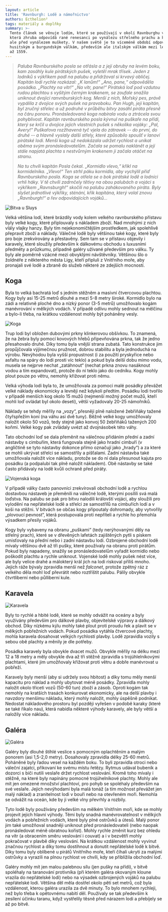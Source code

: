 ```yaml
---
layout: article
title: 'Ravnburgh: Lodě a námořnictvo'
authors: Ecthelion²
tags: materiály a doplňky
summary: >-
  Tento článek se věnuje lodím, které se používají v okolí Ravnburghu v době,
  která zhruba odpovídá rané renesanci po vynálezu střelného prachu a knihtisku,
  ale před vynálezem muškety. V našem světě je to víceméně období odpovídající
  husitským a burgundským válkám, především ale italským válkám mezi lety 1494
  až 1559.
---
```


> _Paluba Ravnburského posla se otřásla a z její obruby na levém boku, kam zasáhly kule pirátských pušek, vyletěl mrak třísek. Jeden z lodníků s výkřikem padl na palubu a přidržoval si krvavý obličej. Kapitán lodi rychle rozkázal: „K lanům!“ „Ano, pane,“ odpověděla posádka. „Plachty na vítr!“ „Na vítr, pane!“ Pirátská loď pod vzdutou rudou plachtou s vyšitým černým krakenem, se zoufale snažila uniknout dvojici ranvnburských kog. Menší z nich, Mořský pes, právě vypálila z dvojice svých pušek na pravoboku. Pan Hugh, její kapitán, byl zručný střelec a už podruhé v průběhu bitvy zasáhl piráta přesně na čáru ponoru. Pronásledovaná koga nabírala vodu a ztrácela svou pohyblivost. Kapitán ravnburského posla kývnul na puškaře na přídi, který se krčil u dvojice jejich vlastních pušek s několika vojáky: „Pal, Avery!“ Puškařova rozžhavená tyč vjela do zátravek -- do první, do druhé -- a hlavně vyslaly další střely, které způsobilo spoušť v lanoví pirátské lodi. Menší koga už nedokázala udržet rychlost a unikat oběma svým pronásledovatelům. Začala se pomalu naklánět a její stále napjatá plachta s nestvůrným krakenem ji začala otáčet na stranu._
>
> _Na tu chvíli kapitán Posla čekal. „Kormidlo vlevo,“ křikl na kormidelníka. „Vlevo!“ Ten strhl páku kormidla, aby vychýlil příď Ravnburského posla. Koga se otřela se o bok pirátské lodě a lodníci vrhli háky. V tě chvíli zadrnčely tětivy na obou palubách a vojáci s výkřikem „Ravnsburgh!“ skočili na palubu zahákovaného piráta. Byly slyšet jednotlivé výkřiky, sténání, křik kapitána, který volal znovu „Ravnburgh!“ a řev odpovídajících vojáků..._

![Bitva u Sluys]({{site.baseurl}}/76/BattleofSluys.jpeg.jpg)

Velká většina lodí, které brázdily vody kolem velkého ravnburského přístavu byly velké kogy, které připlouvaly s nákladem zboží. Nad mnohými z nich vlály vlajky hanzy. Byly tím nejekonomičtějším prostředkem, jak spolehlivě přepravit zboží a náklady. Válečné lodě byly většinou také kogy, které byly pro boje zrekvírovány a přestavěny. Sem tam se v přístavu objevily i karavely, které sloužily především k dálkovému obchodu s luxusními předměty a průzkumu, případně galéry užívané především pro válku. Ty byly ale poměrně vzácné mezi obvyklými návštěvníky. Většinou šlo o žoldnéře z některého města Ligy, kteří připluli z Vnitřního moře, aby pronajali své lodě a zbraně do služeb některé ze zdejších mocností.

## Koga

Byla to velká bachratá loď s jedním stěžněm a masivní čtvercovou plachtou. Kogy byly asi 15-25 metrů dlouhé a mezi 5-8 metry široké. Kormidlo bylo na zádi a relativně ploché dno a nízký ponor (3-5 metrů) umožňovalo kogám manévrování v mělkých vodách. V případě odlivu mohly sednout na mělčinu a bylo-li třeba, na krátkou vzdálenost mohly být poháněny vesly.

![Koga]({{site.baseurl}}/76/hanseschiffe-mitte-en.jpg)

Trup lodi byl obložen dubovými prkny klinkerovou obšívkou. To znamená, že na žebra byly pomocí kovových hřebů připevňována prkna, tak že jedno přesahovalo druhé. Díky tomu byla vnější strana zubatá. Tato konstrukce jim propůjčovala výjimečnou pružnost, dobrou stabilitu a byla jednoduchá na výrobu. Nevýhodou byla vyšší propustnost (i za použití pryskyřice nebo asfaltu na spáry do lodi prosti víc teklo) a pokud byla delší dobu mimo vodu, musela se nejprve nechat „zatáhnout“ (nechat prkna znovu nasáknout vodou a tím expandovat), protože do ní teklo jako do cedníku. Kogy mohly plout pouze po větru, nemohly křižovat proti němu.

Velká výhoda lodi byla to, že umožňovala za pomoci malé posádky převážet velké náklady ekonomicky a levněji než kdykoli předtím. Posádku lodi tvořilo v případě menších kog okolo 15 mužů (nejmenší možný počet mužů, kteří mohli loď ovládat byl okolo deseti), větší vyžadovaly 20-25 námořníků.

Náklady se tehdy měřily na „vozy“, přesněji plně naložené žebřiňáky tažené čtyřspřežím koní (na váhu asi dvě tuny). Běžně velké kogy umožňovaly naložit okolo 50 vozů, tedy stejně jako konvoj 50 žebřiňáků tažených 200 koňmi. Velké kogy pak zvládaly uvézt až dvojnásobek této váhy.

Tato obchodní loď se dala přeměnit na válečnou přidáním přední a zadní nástavby s cimbuřím, která fungovala stejně jako hradní cimbuří (v angličtině se tyto nástavby dokonce přímo označují jako „hrady“) a za které se mohli ukrývat střelci se samostříly a píšťalami. Zadní nástavba také umožňovala naložit více nákladu, protože se do ní dala přesunout kajuta pro posádku (a podpalubí tak plně naložit nákladem). Obě nástavby se také často přidávaly na lodě kvůli ochraně před piráty.

![Vojenská koga]({{site.baseurl}}/76/militarycog.jpg)

V případě války často panovníci zrekvírovali obchodní lodě a rychlou dostavbou nástaveb je přeměnili na válečné lodě, kterými posílili svá malá loďstva. Na palubu se pak pro bitvu nalodili královští vojáci, aby sloužili pro vylodění na nepřátelské lodě a střelci ze samostřílů na cimbuřích lodí a v koši na stěžni. V bitvách se občas kogy připoutaly dohromady, aby vytvořily „plovoucí pevnost“, která postupovala proti nepříteli a rychle ho přemohla výsadkem přesily vojáků.

Kogy byly vybaveny na obranu „puškami“ (tedy nerýhovanými děly na střelný prach), které se v dřevěných lafetách zajištěných pytli s pískem umisťovaly na přední nebo i zadní nástavbu lodi. Ozbrojené obchodní lodě mívaly většinou dvě až tři pušky, které používaly na obranu proti pirátům. Pokud byly napadeny, snažily se pronásledovatelům vyřadit kormidlo nebo poškodit plachtu a rychle uniknout. Vojenské lodě mohly pušek nést více, ale byly velice drahé a málokterý král jich na lodi riskoval příliš mnoho. Jejich ráže bývaly zpravidla menší než _falconet_, protože zpětný ráz z velkého děla mohl loď převrátit nebo roztříštit palubu. Pálily obvykle čtvrtliberní nebo půlliberní kule.

## Karavela

![Karavela]({{site.baseurl}}/76/Bras_de_Oliveira_Caravel_with_oars.jpg)

Byly to rychlé a hbité lodě, které se mohly odvážit na oceány a byly využívány především pro dálkové plavby, objevitelské výpravy a dálkový obchod. Díky nízkému kýlu mohly také plout proti proudu řek a plavit se v mělkých pobřežních vodách. Pokud posádka vytáhla čtvercové plachty, mohla karavela dosahovat velkých rychlostí plavby. Lodě zpravidla vozily s sebou obě plachty a měnily je dle potřeby.

Posádka karavely byla obvykle dvacet mužů. Obvykle měřily na délku mezi 12 a 18 metry a měly obvykle dva až tři stěžně zpravidla s trojúhlelníkovými plachtami, které jim umožňovaly křižovat proti větru a dobře manévrovat u pobřeží.

Karavely byly menší (aby si udržely svou hbitost) a díky tomu měly menší kapacitu pro náklad a mohly ubytovat méně posádky. Zpravidla mohly naložit okolo třiceti vozů (50-60 tun) zboží a zásob. Oproti kogám tak nemohly na kratších trasách konkurovat ekonomicky, ale na delší plavby i navzdory menšímu nákladu, který mohly naložit, mohly úspěšně podnikat. Nedostat nákladového prostoru byl později vyřešen v podobě karaky (které se také říkalo nau), která nabídla některé výhody karavely, ale byly větší a naložily více nákladu.

## Galéra

![Galéra]({{site.baseurl}}/76/galera.jpg)

Galéry byly dlouhé štíhlé veslice s pomocným oplachtěním a malým ponorem (asi 1,5-2,0 metry). Dosahovaly zpravidla délky 25-60 metrů. Poháněné byly řadou vesel na každém boku. To byli zpravidla otroci nebo váleční zajatci, přikovaní ke svému místu řetězy. Rytmus udával bubeník a dozorci s biči nutili veslaře držet rychlost veslování. Kromě toho mívaly i stěžně, na které byly napínány pomocné trojúhelníkové plachty. Mohly ale mít jen omezené množství plachtoví, pro pohyb se spoléhaly především na své veslaře. Jejich nevýhodami byla malá tonáž (a tím možnost převážet jen malý náklad) a zranitelnost lodi v bouři nebo na otevřeném moři. Nemohla se odvážit na oceán, kde by ji velké vlny převrhly a rozbily.

Tyto lodě byly používány především na mělkém Vnitřním moři, kde se mohly projevit jejich hlavní výhody. Těmi byly snadná manévrovatelnost v mělkých vodách a pobřežních vodách, které byly plné ostrůvků a útesů. Malý ponor jim také umožňoval snadněji uniknout před pronásledovateli (nebo naopak pronásledovat méně obratnou kořist). Mohly rychle změnit kurz bez ohledu na vítr (a obracením směru veslování i couvat) a i v bezvětří mohly pokračovat v plavbě díky veslování. Na krátkou vzdálenost mohly vyvinut značnou rychlost a díky tomu dostihnout a donutit nepřátelské lodě k bitvě. Díky tomu byly oblíbené u pirátů Vnitřního moře, kteří číhali ukryti za malými ostrůvky a vyrazili na plnou rychlost ve chvíli, kdy se přiblížila obchodní loď.

Galéry mohly mít jen malou palebnou sílu (jen pušky na přídi), v bitvě spoléhaly na taranování protivníka (při kterém galéra okovaným kloune vrazila do nepřátelské lodi) nebo na výsadek ozbrojených vojáků na palubu nepřátelské lodi. Většina děl měla dostřel okolo pěti set metrů, což byla vzdálenost, kterou galéra urazila za dvě minuty. To bylo mnohem rychleji, než bylo třeba k opětovnému nabití děl. Používaly se tak především k zesílení účinku taranu, když vystřelily těsně před nárazem lodi a přebíjely se až po bitvě.
